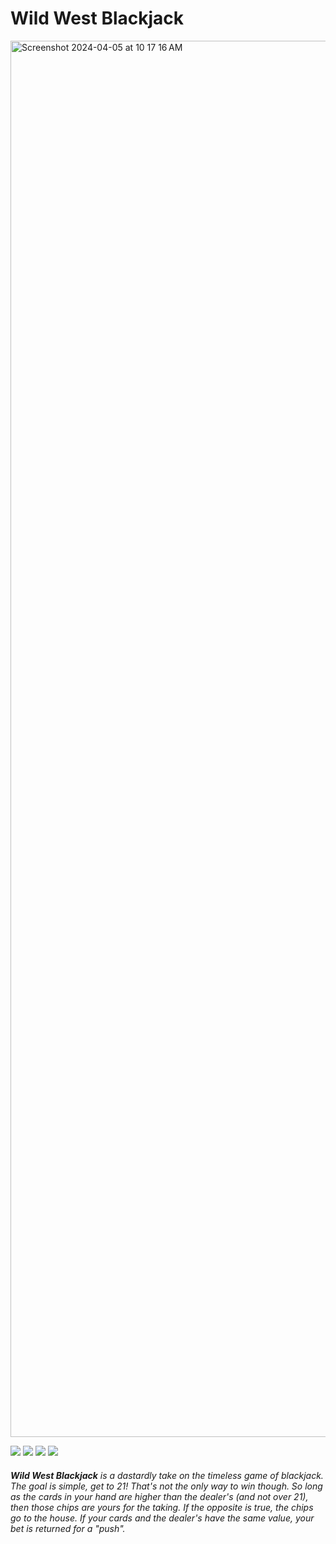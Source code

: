 # Wild West Blackjack

<img width="2234" alt="Screenshot 2024-04-05 at 10 17 16 AM" src="https://github.com/Bpost129/blackjack-project/assets/54043400/0af7bf81-6771-414e-a68d-76dbb9304b84">


<img src="https://img.shields.io/badge/CSS3-1572B6.svg?style=for-the-badge&logo=CSS3&logoColor=white"> <img src="https://img.shields.io/badge/HTML5-E34F26.svg?style=for-the-badge&logo=HTML5&logoColor=white"> <img src="https://img.shields.io/badge/JavaScript-F7DF1E.svg?style=for-the-badge&logo=JavaScript&logoColor=black"> <img src="https://img.shields.io/badge/Git-F05032.svg?style=for-the-badge&logo=Git&logoColor=white">


###### **Wild West Blackjack** is a dastardly take on the timeless game of blackjack. The goal is simple, get to 21! That's not the only way to win though. So long as the cards in your hand are higher than the dealer's (and not over 21), then those chips are yours for the taking. If the opposite is true, the chips go to the house. If your cards and the dealer's have the same value, your bet is returned for a "push".
